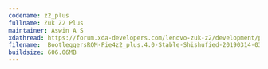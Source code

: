 ```yaml
---
codename: z2_plus
fullname: Zuk Z2 Plus
maintainer: Aswin A S
xdathread: https://forum.xda-developers.com/lenovo-zuk-z2/development/pie-bootleggers-3-5-shishufied-zuk-z2-t3867112
filename:  BootleggersROM-Pie4z2_plus.4.0-Stable-Shishufied-20190314-034405.zip
buildsize: 606.06MB
---
```


